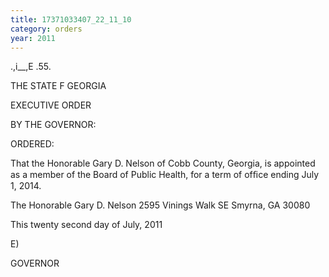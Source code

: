 ```yaml
---
title: 17371033407_22_11_10
category: orders
year: 2011
---
```

 

.,i__,E .55.

THE STATE F GEORGIA

EXECUTIVE ORDER

BY THE GOVERNOR:

ORDERED:

That the Honorable Gary D. Nelson of Cobb County, Georgia, is
appointed as a member of the Board of Public Health, for a term of
ofﬁce ending July 1, 2014.

The Honorable Gary D. Nelson
2595 Vinings Walk SE
Smyrna, GA 30080

This twenty second day of July, 2011

E)

GOVERNOR

